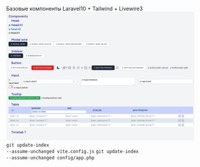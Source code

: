 Базовые компоненты Laravel10 + Tailwind + Livewire3
<img src='README.img/ver_1.png' />
<code>git update-index --assume-unchanged vite.config.js</code>
<code>git update-index --assume-unchanged config/app.php</code>

